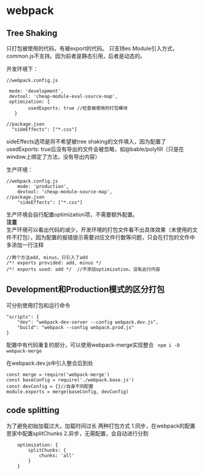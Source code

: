 # webpack
## Tree Shaking
只打包被使用的代码，有被export的代码。
只支持es Module引入方式，common.js不支持。因为前者是静态引用，后者是动态的。

开发环境下：

```
//webpack.config.js

 mode: 'development',
 devtool: 'cheap-module-eval-source-map',
 optimization: {
        usedExports: true //检查被使用的打包模块
   }
   
//package.json
  "sideEffects": ["*.css"]
```
sideEffects选项是将不希望被tree shaking的文件填入，因为配置了usedExports: true后没有导出的文件会被忽略，如@bable/polyfill（只是在window上绑定了方法，没有导出内容）

生产环境：

```
//webpack.config.js
	mode: 'production',
	devtool: 'cheap-module-source-map',
//package.json
  	"sideEffects": ["*.css"]
```
生产环境会自行配置optimization项，不需要额外配置。  
**注意**  
生产环境可以看出代码的减少，开发环境的打包文件看不出具体效果（未使用的文件不打包），因为配置的报错提示需要对应文件行数等问题，只会在打包的文件中多添加一行注释

```
//两个方法add, minus，只引入了add
/*! exports provided: add, minus */
/*! exports used: add */  //不添加optimization，没有此行内容
``` 

## Development和Production模式的区分打包
可分别使用打包和运行命令

```
"scripts": {
    "dev": "webpack-dev-server --config webpack.dev.js",
    "build": "webpack --config webpack.prod.js"
}
```
配置中有代码重复的部分，可以使用webpack-merge实现整合
``` npm i -D webpack-merge```

在webpack.dev.js中引入整合后到处

```
const merge = require('webpack-merge')
const baseConfig = require('./webpack.base.js')
const devConfig = {}//自身不同配置
module.exports = merge(baseConfig, devConfig)
```
## code splitting
为了避免初始加载过大，加载时间过长
两种打包方式
1.同步，在webpack的配置恩家中配置splitChunks
2.异步，无需配置，会自动进行分割

```
    optimization: {
        splitChunks: {
            chunks: 'all'
        }
    }
```
